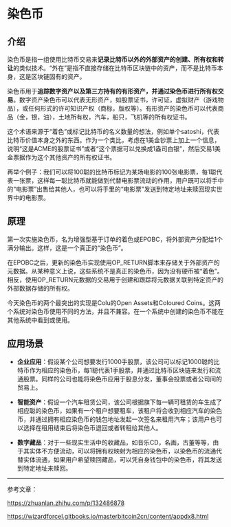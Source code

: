 # 染色币

## 介绍

染色币是指一组使用比特币交易来**记录比特币以外的外部资产的创建、所有权和转让**的类似技术。“外在”是指不直接存储在比特币区块链中的资产，而不是比特币本身，这是区块链固有的资产。

染色币用于**追踪数字资产以及第三方持有的有形资产，并通过染色币进行所有权交易**。数字资产染色币可以代表无形资产，如股票证书，许可证，虚拟财产（游戏物品），或任何形式的许可知识产权（商标，版权等）。有形资产的染色币可以代表商品（金，银，油），土地所有权，汽车，船只，飞机等的所有权证书。

这个术语来源于“着色”或标记比特币的名义数量的想法，例如单个satoshi，代表比特币价值本身之外的东西。作为一个类比，考虑在1美金钞票上加上一个信息，说明“这是ACME的股票证书”或者“这个票据可以兑换成1盎司白银”，然后交易1美金票据作为这个其他资产的所有权证书。

再举个例子：我们可以将100聪的比特币标记为某场电影的100张电影票，每1聪代表一张票，这样每一聪比特币就能做到代替电影票流动的作用，用户既可以将手中的“电影票”出售给其他人，也可以将手里的“电影票”发送到特定地址来赎回现实世界中的电影票。

## 原理

第一次实施染色币，名为增强型基于订单的着色或EPOBC，将外部资产分配给1个满分输出。这样，这是一个真正的“染色币”。

在EPOBC之后，更新的染色币实现使用OP_RETURN脚本来存储关于外部资产的元数据。从某种意义上说，这些系统不是真正的染色币，因为没有硬币被“着色”。相反，使用OP_RETURN元数据的交易用于创建和跟踪将元数据关联到特定资产的外部数据存储的所有权。

今天染色币的两个最突出的实现是Colu的Open Assets和Coloured Coins。这两个系统对染色币使用不同的方法，并且不兼容。在一个系统中创建的染色币不能在其他系统中看到或使用。

## 应用场景

* **企业应用**：假设某个公司想要发行1000手股票，该公司可以标记1000聪的比特币作为相应的染色币，每1聪代表1手股票，并通过比特币区块链来发行和流通股票。同样的公司也能将染色币应用于股息分发，董事会投票或者公司间的贸易上。

* **智能资产**：假设一个汽车租赁公司，该公司根据旗下每一辆可租赁的车生成了相应聪的染色币，如果有一个租户想要租车，该租户将会收到相应汽车的染色币，并通过拥有相应染色币的钱包地址发起一次签名来租用汽车；该用户也可以选择在租用结束后将染色币退回或者转租给其他人。

* **数字藏品**：对于一些现实生活中的收藏品，如音乐CD，名画，古董等等，由于其实体不方便流动，可以将拥有权映射为相应的染色币，以染色币的流通代替实体流通，如果用户希望赎回藏品，可以凭自身钱包中的染色币，将其发送到特定地址来赎回。

***

参考文章：

 https://zhuanlan.zhihu.com/p/132486878

https://wizardforcel.gitbooks.io/masterbitcoin2cn/content/appdx8.html         
